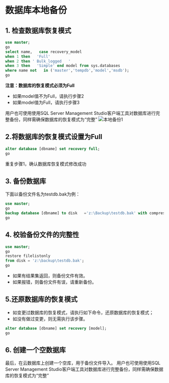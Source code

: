 # 数据库本地备份

## 1.  检查数据库恢复模式
```SQL
use master;
go
select name,   case recovery_model
when 1 then   'Full'
when 2 then ' Bulk_logged   '
when 3 then   'Simple' end model from sys.databases
where name not   in ('master','tempdb','model','msdb');
go
```

**注意：数据库的恢复模式必须为Full**
- 如果model值不为Full，请执行步骤2
- 如果model值为Full，请执行步骤3

用户也可使用使用SQL Server Management Studio客户端工具对数据库进行完整备份，同样需确保数据库的恢复模式为“完整”
![本地备份1](../../../../../image/RDS/Backup-Local-Database-1.png)

## 2.将数据库的恢复模式设置为Full
```SQL
alter database [dbname] set recovery full;
go
```

重复步骤1，确认数据库恢复模式修改成功

## 3.  备份数据库
下面以备份文件名为testdb.bak为例：
```SQL
use master;
go
backup database [dbname] to disk   ='z:\Backup\testdb.bak' with compression,init,stats=5;
go
```
## 4. 校验备份文件的完整性
```SQL
use master;
go
restore filelistonly 
from disk = 'z:\backup\testdb.bak';
go
```
- 如果有结果集返回，则备份文件有效。
- 如果报错，则备份文件有误，请重新备份。



## 5.还原数据库的恢复模式
- 如变更过数据库的恢复模式，请执行如下命令，还原数据库的恢复模式；
- 如没有做过变更，则无需执行该步骤。
```SQL
alter database [dbname] set recovery [model];
go
```


## 6.    创建一个空数据库
最后，在云数据库上创建一个空库，用于备份文件导入。
用户也可使用使用SQL Server Management Studio客户端工具对数据库进行完整备份，同样需确保数据库的恢复模式为“完整”
